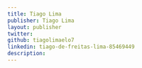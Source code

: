 ```yaml
---
title: Tiago Lima
publisher: Tiago Lima
layout: publisher
twitter:
github: tiagolimaelo7
linkedin: tiago-de-freitas-lima-85469449
description:
---
```

